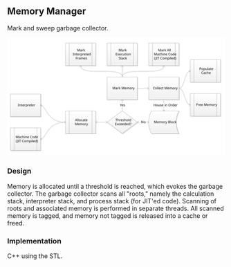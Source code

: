 ## Memory Manager
Mark and sweep garbage collector.

![alt text](../../../docs/images/design4.svg "Objeck VM")

### Design
Memory is allocated until a threshold is reached, which evokes the garbage collector. The garbage collector scans all "roots," namely the calculation stack, interpreter stack, and process stack (for JIT'ed code). Scanning of roots and associated memory is performed in separate threads. All scanned memory is tagged, and memory not tagged is released into a cache or freed.

### Implementation
C++ using the STL.